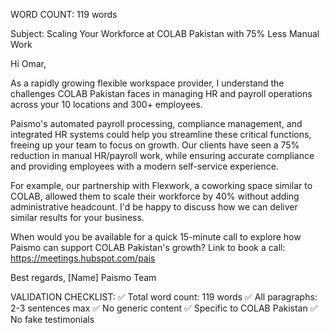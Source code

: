 WORD COUNT: 119 words

Subject: Scaling Your Workforce at COLAB Pakistan with 75% Less Manual Work

Hi Omar,

As a rapidly growing flexible workspace provider, I understand the challenges COLAB Pakistan faces in managing HR and payroll operations across your 10 locations and 300+ employees. 

Paismo's automated payroll processing, compliance management, and integrated HR systems could help you streamline these critical functions, freeing up your team to focus on growth. Our clients have seen a 75% reduction in manual HR/payroll work, while ensuring accurate compliance and providing employees with a modern self-service experience.

For example, our partnership with Flexwork, a coworking space similar to COLAB, allowed them to scale their workforce by 40% without adding administrative headcount. I'd be happy to discuss how we can deliver similar results for your business.

When would you be available for a quick 15-minute call to explore how Paismo can support COLAB Pakistan's growth? Link to book a call: https://meetings.hubspot.com/pais

Best regards,
[Name]
Paismo Team

VALIDATION CHECKLIST:
✅ Total word count: 119 words
✅ All paragraphs: 2-3 sentences max
✅ No generic content
✅ Specific to COLAB Pakistan
✅ No fake testimonials